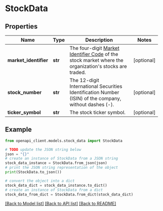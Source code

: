 # StockData


## Properties

Name | Type | Description | Notes
------------ | ------------- | ------------- | -------------
**market_identifier** | **str** | The four-digit [Market Identifier Code](https://en.wikipedia.org/wiki/Market_Identifier_Code) of the stock market where the organization&#39;s stocks are traded. | [optional] 
**stock_number** | **str** | The 12-digit International Securities Identification Number (ISIN) of the company, without dashes (-). | [optional] 
**ticker_symbol** | **str** | The stock ticker symbol. | [optional] 

## Example

```python
from openapi_client.models.stock_data import StockData

# TODO update the JSON string below
json = "{}"
# create an instance of StockData from a JSON string
stock_data_instance = StockData.from_json(json)
# print the JSON string representation of the object
print(StockData.to_json())

# convert the object into a dict
stock_data_dict = stock_data_instance.to_dict()
# create an instance of StockData from a dict
stock_data_from_dict = StockData.from_dict(stock_data_dict)
```
[[Back to Model list]](../README.md#documentation-for-models) [[Back to API list]](../README.md#documentation-for-api-endpoints) [[Back to README]](../README.md)


